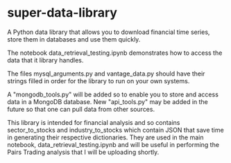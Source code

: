# super-data-library
A Python data library that allows you to download financial time series, store them in databases and use them quickly.

The notebook data_retrieval_testing.ipynb demonstrates how to access the data that it library handles.

The files mysql_arguments.py and vantage_data.py should have their strings filled in order for the library to run on your own systems.

A "mongodb_tools.py" will be added so to enable you to store and access data in a MongoDB database.
New "api_tools.py" may be added in the future so that one can pull data from other sources.

This library is intended for financial analysis and so contains sector_to_stocks and industry_to_stocks which contain JSON that save time
in generating their respective dictionaries. They are used in the main notebook, data_retrieval_testing.ipynb and will be useful in
performing the Pairs Trading analysis that I will be uploading shortly.
